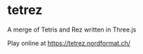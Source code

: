 # tetrez
A merge of Tetris and Rez written in Three.js

Play online at https://tetrez.nordformat.ch/
